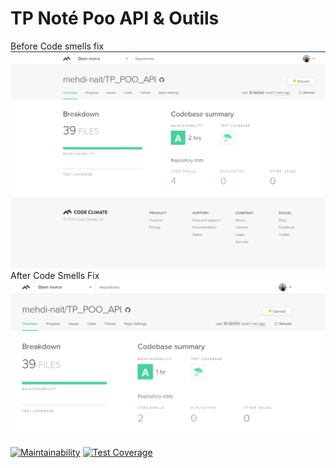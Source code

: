 # TP Noté Poo API & Outils


Before Code smells fix
![Before code smells fix](https://github.com/mehdi-nait/TP_POO_API/blob/master/code%20Climate.png)
After Code Smells Fix
![After code smells fix](https://github.com/mehdi-nait/TP_POO_API/blob/master/code%20Climate%20after%20Code%20Smells%20fix.png)


[![Maintainability](https://api.codeclimate.com/v1/badges/dbc091ac95552a77af29/maintainability)](https://codeclimate.com/github/mehdi-nait/TP_POO_API/maintainability)
[![Test Coverage](https://api.codeclimate.com/v1/badges/dbc091ac95552a77af29/test_coverage)](https://codeclimate.com/github/mehdi-nait/TP_POO_API/test_coverage)
